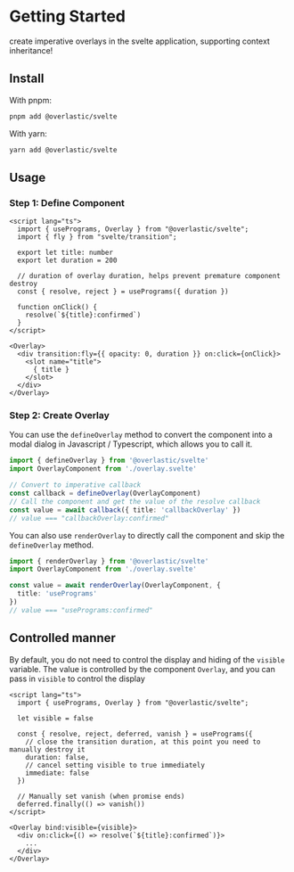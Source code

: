 # Getting Started

create imperative overlays in the svelte application, supporting context inheritance!

## Install

With pnpm: 
```sh
pnpm add @overlastic/svelte
```

With yarn:
```sh
yarn add @overlastic/svelte
```

## Usage


### Step 1: Define Component


```svelte
<script lang="ts">
  import { usePrograms, Overlay } from "@overlastic/svelte";
  import { fly } from "svelte/transition";
  
  export let title: number
  export let duration = 200

  // duration of overlay duration, helps prevent premature component destroy
  const { resolve, reject } = usePrograms({ duration })

  function onClick() {
    resolve(`${title}:confirmed`)
  }
</script>

<Overlay>
  <div transition:fly={{ opacity: 0, duration }} on:click={onClick}>
    <slot name="title">
      { title }
    </slot>
  </div>
</Overlay>
```

### Step 2: Create Overlay

You can use the `defineOverlay` method to convert the component into a modal dialog in Javascript / Typescript, which allows you to call it.

```ts
import { defineOverlay } from '@overlastic/svelte'
import OverlayComponent from './overlay.svelte'

// Convert to imperative callback
const callback = defineOverlay(OverlayComponent)
// Call the component and get the value of the resolve callback
const value = await callback({ title: 'callbackOverlay' })
// value === "callbackOverlay:confirmed"
```

You can also use `renderOverlay` to directly call the component and skip the `defineOverlay` method.

```ts
import { renderOverlay } from '@overlastic/svelte'
import OverlayComponent from './overlay.svelte'

const value = await renderOverlay(OverlayComponent, {
  title: 'usePrograms'
})
// value === "usePrograms:confirmed"
```

## Controlled manner

By default, you do not need to control the display and hiding of the `visible` variable. The value is controlled by the component `Overlay`, and you can pass in `visible` to control the display


```svelte
<script lang="ts">
  import { usePrograms, Overlay } from "@overlastic/svelte";

  let visible = false

  const { resolve, reject, deferred, vanish } = usePrograms({
    // close the transition duration, at this point you need to manually destroy it
    duration: false,
    // cancel setting visible to true immediately
    immediate: false
  })

  // Manually set vanish (when promise ends)
  deferred.finally(() => vanish())
</script>

<Overlay bind:visible={visible}>
  <div on:click={() => resolve(`${title}:confirmed`)}>
    ...
  </div>
</Overlay>
```